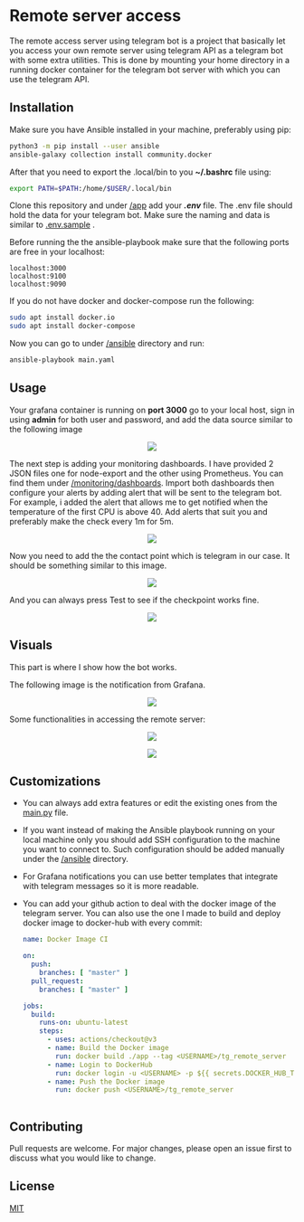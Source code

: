 # Remote server access

The remote access server using telegram bot is a project that basically let you access your own remote server using telegram API as a telegram bot with some extra utilities. This is done by mounting your home directory in a running docker container for the telegram bot server with which you can use the telegram API.

## Installation

Make sure you have Ansible installed in your machine, preferably using pip:


```bash
python3 -m pip install --user ansible
ansible-galaxy collection install community.docker
```

After that you need to export the .local/bin to you **~/.bashrc** file using:

```bash
export PATH=$PATH:/home/$USER/.local/bin
```

Clone this repository and under [/app](https://github.com/Asem-Abdelhady/Telegram_bot_to_access_remote_server/tree/master/app) add your ***.env*** file. The .env file should hold the data for your telegram bot. Make sure the naming and data is similar to [.env.sample](https://github.com/Asem-Abdelhady/Telegram_bot_to_access_remote_server/blob/master/app/.env.sample) .

Before running the the ansible-playbook make sure that the following ports are free in your localhost:

```text
localhost:3000
localhost:9100
localhost:9090
```

If you do not have docker and docker-compose run the following:

```bash
sudo apt install docker.io
sudo apt install docker-compose
```

Now you can go to under [/ansible](https://github.com/Asem-Abdelhady/Telegram_bot_to_access_remote_server/tree/master/ansible) directory and run:

```bash
ansible-playbook main.yaml
```



## Usage

Your grafana container is running on **port 3000** go to your local host, sign in using **admin** for both user and password, and add the data source similar to the following image

<p align="center"><img src= "images/Grafana3" ></p>

The next step is adding your monitoring dashboards. I have provided 2 JSON files one for node-export and the other using Prometheus. You can find them under [/monitoring/dashboards](https://github.com/Asem-Abdelhady/Telegram_bot_to_access_remote_server/tree/master/monitoring/dashboards). Import both dashboards then configure your alerts by adding alert that will be sent to the telegram bot. For example, i added the alert that allows me to get notified when the temperature of the first CPU is above 40. Add alerts that suit you and preferably make the check every 1m for 5m. 

<p align="center"><img src= "images/Grafana1" ></p>

 



Now you need to add the the contact point which is telegram in our case. It should be something similar to this image.

<p align="center"><img src= "images/Grafana2" ></p>



And you can always press Test to see if the checkpoint works fine.

<p align="center"><img src= "images/Telegram1" ></p>

## Visuals

This part is where I show how the bot works.

The following image is the notification from Grafana.

 <p align="center"><img src= "images/Telegram2" ></p>

 

Some functionalities in accessing the remote server:

 <p align="center"><img src= "images/Telegram4" ></p>

 <p align="center"><img src= "images/Telegram3" ></p>



## Customizations

- You can always add extra features or edit the existing ones from the [main.py](https://github.com/Asem-Abdelhady/Telegram_bot_to_access_remote_server/blob/master/app/main.py) file.

- If you want instead of making the Ansible playbook running on your local machine only you should add SSH configuration to the machine you want to connect to. Such configuration should be added manually under the [/ansible](https://github.com/Asem-Abdelhady/Telegram_bot_to_access_remote_server/tree/master/ansible) directory.

- For Grafana notifications you can use better templates that integrate with telegram messages so it is more readable.

- You can add your github action to deal with the docker image of the telegram server. You can also use the one I made to build and deploy docker image to docker-hub with every commit:

  ```yaml
  name: Docker Image CI
  
  on:
    push:
      branches: [ "master" ]
    pull_request:
      branches: [ "master" ]
  
  jobs:
    build:
      runs-on: ubuntu-latest
      steps:
        - uses: actions/checkout@v3
        - name: Build the Docker image
          run: docker build ./app --tag <USERNAME>/tg_remote_server
        - name: Login to DockerHub
          run: docker login -u <USERNAME> -p ${{ secrets.DOCKER_HUB_TOKEN }}
        - name: Push the Docker image
          run: docker push <USERNAME>/tg_remote_server
    
  
  ```

  

## Contributing

Pull requests are welcome. For major changes, please open an issue first
to discuss what you would like to change.

## License

[MIT](https://choosealicense.com/licenses/mit/)
